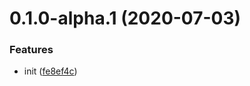 # 0.1.0-alpha.1 (2020-07-03)


### Features

* init ([fe8ef4c](https://github.com/Qymh/vue-router-invoke-next-webpack-plugin/commit/fe8ef4ca84c168ad98f6061cf5f01051e8cc9a78))




